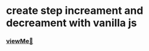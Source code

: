 # create step increament and decreament with vanilla js
### [viewMe🎃](https://anwartareka.github.io/step-increament-decreament-vanilla-js/)
